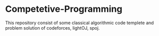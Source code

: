 # Competetive-Programming
This repository consist of some classical algorithmic code templete and problem solution of codeforces, lightOJ, spoj.
